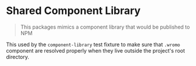 # Shared Component Library

> This packages mimics a component library that would be published to NPM

This used by the `component-library` test fixture to make sure that `.wromo` component are resolved properly when they live outside the project's root directory.
